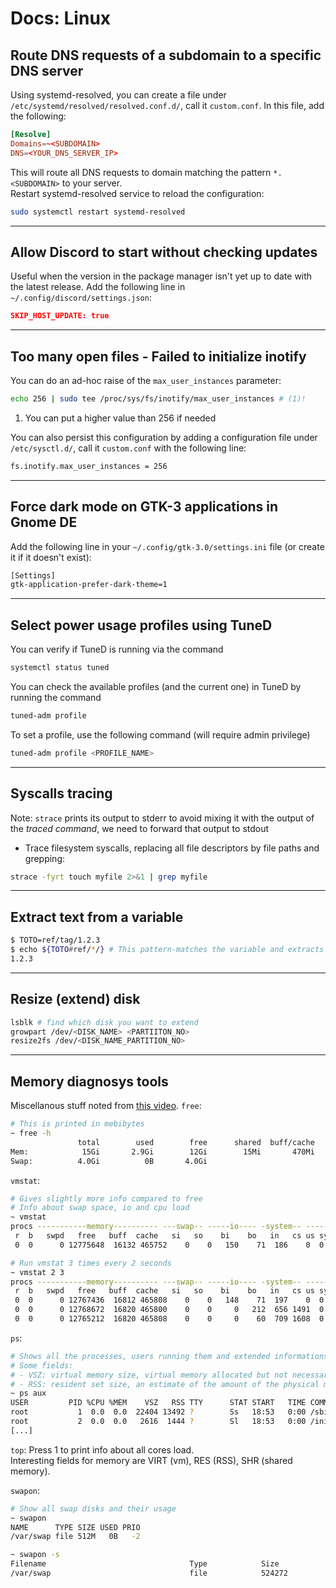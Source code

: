 # Docs: Linux

## Route DNS requests of a subdomain to a specific DNS server

Using systemd-resolved, you can create a file under `/etc/systemd/resolved/resolved.conf.d/`, call it `custom.conf`.
In this file, add the following:
```toml title="/etc/systemd/resolved/resolved.conf.d/custom.conf"
[Resolve]
Domains=~<SUBDOMAIN>
DNS=<YOUR_DNS_SERVER_IP>
```
This will route all DNS requests to domain matching the pattern `*.<SUBDOMAIN>` to your server.  
Restart systemd-resolved service to reload the configuration:
```bash
sudo systemctl restart systemd-resolved
```
---
## Allow Discord to start without checking updates

Useful when the version in the package manager isn't yet up to date with the latest release. Add the following line in `~/.config/discord/settings.json`:
```json title="~/.config.discord/settings.json"
SKIP_HOST_UPDATE: true
```
---
## Too many open files - Failed to initialize inotify

You can do an ad-hoc raise of the `max_user_instances` parameter:
```bash
echo 256 | sudo tee /proc/sys/fs/inotify/max_user_instances # (1)! 
```

1. You can put a higher value than 256 if needed

You can also persist this configuration by adding a configuration file under `/etc/sysctl.d/`, call it `custom.conf` with the following line:
```bash title="/etc/sysctl.d/custom.conf"
fs.inotify.max_user_instances = 256 
```
---
## Force dark mode on GTK-3 applications in Gnome DE

Add the following line in your `~/.config/gtk-3.0/settings.ini` file (or create it if it doesn't exist):
```bash title="~/.config/gtk-3/settings.ini"
[Settings]
gtk-application-prefer-dark-theme=1
```

---
## Select power usage profiles using TuneD

You can verify if TuneD is running via the command
```bash
systemctl status tuned
```

You can check the available profiles (and the current one) in TuneD by running the command
```bash
tuned-adm profile
```

To set a profile, use the following command (will require admin privilege)
```bash
tuned-adm profile <PROFILE_NAME>
```

---
## Syscalls tracing 
Note: `strace` prints its output to stderr to avoid mixing it with the output of the *traced command*, we need to forward that output to stdout

- Trace filesystem syscalls, replacing all file descriptors by file paths and grepping:
```bash
strace -fyrt touch myfile 2>&1 | grep myfile
```

---
## Extract text from a variable

```bash
$ TOTO=ref/tag/1.2.3
$ echo ${TOTO#ref/*/} # This pattern-matches the variable and extracts the remaining text
1.2.3
```

---
## Resize (extend) disk

```bash
lsblk # find which disk you want to extend
growpart /dev/<DISK_NAME> <PARTIITON_NO>
resize2fs /dev/<DISK_NAME_PARTITION_NO>
```

---
## Memory diagnosys tools

Miscellanous stuff noted from [this video](https://www.youtube.com/watch?v=HdM04UBNcgE).
`free`:
```bash
# This is printed in mebibytes
~ free -h
               total        used        free      shared  buff/cache   available
Mem:            15Gi       2.9Gi        12Gi        15Mi       470Mi        12Gi
Swap:          4.0Gi          0B       4.0Gi
```

`vmstat`:
```bash
# Gives slightly more info compared to free
# Info about swap space, io and cpu load
~ vmstat
procs -----------memory---------- ---swap-- -----io---- -system-- -------cpu-------
 r  b   swpd   free   buff  cache   si   so    bi    bo   in   cs us sy id wa st gu
 0  0      0 12775648  16132 465752    0    0   150    71  186    0  0  0 100  0  0  0

# Run vmstat 3 times every 2 seconds
~ vmstat 2 3
procs -----------memory---------- ---swap-- -----io---- -system-- -------cpu-------
 r  b   swpd   free   buff  cache   si   so    bi    bo   in   cs us sy id wa st gu
 0  0      0 12767436  16812 465808    0    0   148    71  197    0  0  0 100  0  0  0
 0  0      0 12768672  16820 465800    0    0     0   212  656 1491  0  0 99  0  0  0
 0  0      0 12765212  16820 465808    0    0     0    60  709 1608  0  0 100  0  0  0
```

`ps`:
```bash
# Shows all the processes, users running them and extended informations
# Some fields:
# - VSZ: virtual memory size, virtual memory allocated but not necessary all of it is used
# - RSS: resident set size, an estimate of the amount of the physical memory used by a process. This is an estimate as shared libraries are counted for each process, even though they may be loaded only once.
~ ps aux
USER         PID %CPU %MEM    VSZ   RSS TTY      STAT START   TIME COMMAND
root           1  0.0  0.0  22404 13492 ?        Ss   18:53   0:00 /sbin/init
root           2  0.0  0.0   2616  1444 ?        Sl   18:53   0:00 /init
[...]
```

`top`:
Press 1 to print info about all cores load.  
Interesting fields for memory are VIRT (vm), RES (RSS), SHR (shared memory).  

`swapon`:
```bash
# Show all swap disks and their usage
~ swapon
NAME      TYPE SIZE USED PRIO
/var/swap file 512M   0B   -2

~ swapon -s
Filename                                Type            Size            Used            Priority
/var/swap                               file            524272          0               -2
```

